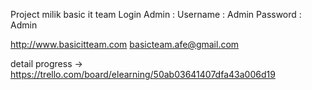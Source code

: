 Project milik basic it team
Login Admin :
Username : Admin
Password : Admin

http://www.basicitteam.com
basicteam.afe@gmail.com

detail progress -> https://trello.com/board/elearning/50ab03641407dfa43a006d19